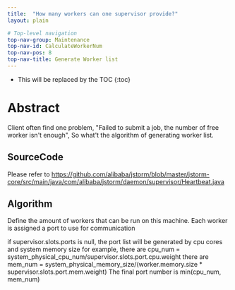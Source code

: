 ```yaml
---
title:  "How many workers can one supervisor provide?"
layout: plain

# Top-level navigation
top-nav-group: Maintenance
top-nav-id: CalculateWorkerNum
top-nav-pos: 8
top-nav-title: Generate Worker list
---
```


* This will be replaced by the TOC
{:toc}

# Abstract
Client often find one problem, "Failed to submit a job, the number of free worker isn't enough", So what't the algorithm of generating worker list.

## SourceCode
Please refer to  https://github.com/alibaba/jstorm/blob/master/jstorm-core/src/main/java/com/alibaba/jstorm/daemon/supervisor/Heartbeat.java

## Algorithm

 Define the amount of workers that can be run on this machine. Each worker is assigned a port to use for communication

 if supervisor.slots.ports is null, 
 the port list will be generated by cpu cores and system memory size 
 for example, 
 there are cpu_num = system_physical_cpu_num/supervisor.slots.port.cpu.weight
 there are mem_num = system_physical_memory_size/(worker.memory.size * supervisor.slots.port.mem.weight) 
 The final port number is min(cpu_num, mem_num)   
